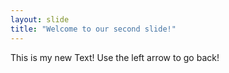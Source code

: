 ```yaml
---
layout: slide
title: "Welcome to our second slide!"
---
```

This is my new Text!
Use the left arrow to go back!
